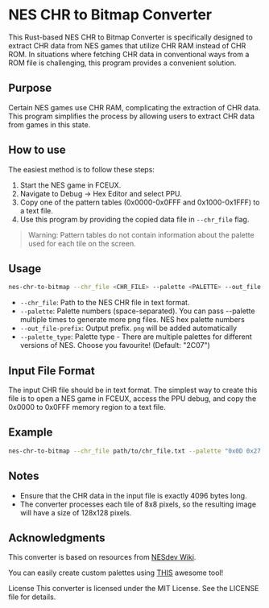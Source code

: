 
# NES CHR to Bitmap Converter

This Rust-based NES CHR to Bitmap Converter is specifically designed to extract CHR data from NES games that utilize CHR RAM instead of CHR ROM. In situations where fetching CHR data in conventional ways from a ROM file is challenging, this program provides a convenient solution.

## Purpose

Certain NES games use CHR RAM, complicating the extraction of CHR data. This program simplifies the process by allowing users to extract CHR data from games in this state.

## How to use

The easiest method is to follow these steps:

1. Start the NES game in FCEUX.
2. Navigate to Debug -> Hex Editor and select PPU.
3. Copy one of the pattern tables (0x0000-0x0FFF and 0x1000-0x1FFF) to a text file.
4. Use this program by providing the copied data file in `--chr_file` flag.

> Warning: Pattern tables do not contain information about the palette used for each tile on the screen.

## Usage

```bash
nes-chr-to-bitmap --chr_file <CHR_FILE> --palette <PALETTE> --out_file <OUT_FILE> --palette_type <PALETTE_TYPE>
```

* `--chr_file`: Path to the NES CHR file in text format.
* `--palette`: Palette numbers (space-separated). You can pass --palette multiple times to generate more png files. NES hex palette numbers
* `--out_file-prefix`: Output prefix. `png` will be added automatically
* `--palette_type`: Palette type - There are multiple palettes for different versions of NES. Choose you favourite! (Default: "2C07")
  
## Input File Format

The input CHR file should be in text format. The simplest way to create this file is to open a NES game in FCEUX, access the PPU debug, and copy the 0x0000 to 0x0FFF memory region to a text file.

## Example

```bash
nes-chr-to-bitmap --chr_file path/to/chr_file.txt --palette "0x0D 0x27 0x17 0x06" --out_file path/to/output_name
```

## Notes

* Ensure that the CHR data in the input file is exactly 4096 bytes long.
* The converter processes each tile of 8x8 pixels, so the resulting image will have a size of 128x128 pixels.

## Acknowledgments

This converter is based on resources from [NESdev Wiki](https://www.nesdev.org/wiki/PPU_pattern_tables).

You can easily create custom palettes using [THIS](https://github.com/Gumball2415/palgen-persune) awesome tool!

License
This converter is licensed under the MIT License. See the LICENSE file for details.
